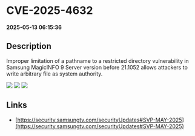 # CVE-2025-4632

**2025-05-13 06:15:36**

## Description
Improper limitation of a pathname to a restricted directory vulnerability in Samsung MagicINFO 9 Server version before 21.1052 allows attackers to write arbitrary file as system authority.

![](https://img.shields.io/static/v1?label=Score&message=9.8&color=red)
![](https://img.shields.io/static/v1?label=Severity&message=CRITICAL&color=red)
![](https://img.shields.io/static/v1?label=CWE&message=Traversal&color=green)

## Links
- [https://security.samsungtv.com/securityUpdates#SVP-MAY-2025](https://security.samsungtv.com/securityUpdates#SVP-MAY-2025)

